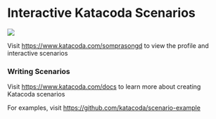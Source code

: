 # Interactive Katacoda Scenarios

[![](http://shields.katacoda.com/katacoda/somprasongd/count.svg)](https://www.katacoda.com/somprasongd "Get your profile on Katacoda.com")

Visit https://www.katacoda.com/somprasongd to view the profile and interactive scenarios

### Writing Scenarios
Visit https://www.katacoda.com/docs to learn more about creating Katacoda scenarios

For examples, visit https://github.com/katacoda/scenario-example
